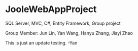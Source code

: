 # JooleWebAppProject
SQL Server, MVC, C#, Entity Framework, Group project

Group Member: Jun Lin, Yan Wang, Hanyu Zhang, Jiayi Zhao

This is just an update testing. -Yan